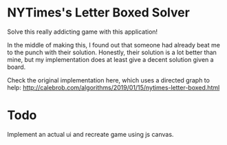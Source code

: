 # NYTimes's Letter Boxed Solver

Solve this really addicting game with this application!

In the middle of making this, I found out that someone had already beat me to the punch with their solution. Honestly, their solution is a lot better than mine, but my implementation does at least give a decent solution given a board.

Check the original implementation here, which uses a directed graph to help:
http://calebrob.com/algorithms/2019/01/15/nytimes-letter-boxed.html

# Todo

Implement an actual ui and recreate game using js canvas.
